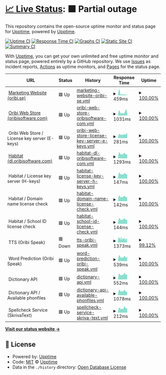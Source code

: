 # [📈 Live Status](https://upptime.github.io/upptime): <!--live status--> **🟧 Partial outage**

This repository contains the open-source uptime monitor and status page for [Upptime](https://upptime.js.org), powered by [Upptime](https://github.com/upptime/upptime).

[![Uptime CI](https://github.com/oribisoftware/upptime/workflows/Uptime%20CI/badge.svg)](https://github.com/oribisoftware/upptime/actions?query=workflow%3A%22Uptime+CI%22)
[![Response Time CI](https://github.com/oribisoftware/upptime/workflows/Response%20Time%20CI/badge.svg)](https://github.com/oribisoftware/upptime/actions?query=workflow%3A%22Response+Time+CI%22)
[![Graphs CI](https://github.com/oribisoftware/upptime/workflows/Graphs%20CI/badge.svg)](https://github.com/oribisoftware/upptime/actions?query=workflow%3A%22Graphs+CI%22)
[![Static Site CI](https://github.com/oribisoftware/upptime/workflows/Static%20Site%20CI/badge.svg)](https://github.com/oribisoftware/upptime/actions?query=workflow%3A%22Static+Site+CI%22)
[![Summary CI](https://github.com/oribisoftware/upptime/workflows/Summary%20CI/badge.svg)](https://github.com/oribisoftware/upptime/actions?query=workflow%3A%22Summary+CI%22)

With [Upptime](https://upptime.js.org), you can get your own unlimited and free uptime monitor and status page, powered entirely by a GitHub repository. We use [Issues](https://github.com/upptime/upptime/issues) as incident reports, [Actions](https://github.com/oribisoftware/upptime/actions) as uptime monitors, and [Pages](https://upptime.github.io/upptime) for the status page.

<!--start: status pages-->
<!-- This summary is generated by Upptime (https://github.com/upptime/upptime) -->
<!-- Do not edit this manually, your changes will be overwritten -->
<!-- prettier-ignore -->
| URL | Status | History | Response Time | Uptime |
| --- | ------ | ------- | ------------- | ------ |
| <img alt="" src="https://oribi.se/wp-content/uploads/2020/01/oribi-favicon.png" height="13"> [Marketing Website (oribi.se)](https://oribi.se) | 🟩 Up | [marketing-website-oribi-se.yml](https://github.com/oribisoftware/upptime/commits/HEAD/history/marketing-website-oribi-se.yml) | <details><summary><img alt="Response time graph" src="./graphs/marketing-website-oribi-se/response-time-week.png" height="20"> 459ms</summary><br><a href="https://status.oribi.se/history/marketing-website-oribi-se"><img alt="Response time 521" src="https://img.shields.io/endpoint?url=https%3A%2F%2Fraw.githubusercontent.com%2Foribisoftware%2Fupptime%2FHEAD%2Fapi%2Fmarketing-website-oribi-se%2Fresponse-time.json"></a><br><a href="https://status.oribi.se/history/marketing-website-oribi-se"><img alt="24-hour response time 178" src="https://img.shields.io/endpoint?url=https%3A%2F%2Fraw.githubusercontent.com%2Foribisoftware%2Fupptime%2FHEAD%2Fapi%2Fmarketing-website-oribi-se%2Fresponse-time-day.json"></a><br><a href="https://status.oribi.se/history/marketing-website-oribi-se"><img alt="7-day response time 459" src="https://img.shields.io/endpoint?url=https%3A%2F%2Fraw.githubusercontent.com%2Foribisoftware%2Fupptime%2FHEAD%2Fapi%2Fmarketing-website-oribi-se%2Fresponse-time-week.json"></a><br><a href="https://status.oribi.se/history/marketing-website-oribi-se"><img alt="30-day response time 512" src="https://img.shields.io/endpoint?url=https%3A%2F%2Fraw.githubusercontent.com%2Foribisoftware%2Fupptime%2FHEAD%2Fapi%2Fmarketing-website-oribi-se%2Fresponse-time-month.json"></a><br><a href="https://status.oribi.se/history/marketing-website-oribi-se"><img alt="1-year response time 521" src="https://img.shields.io/endpoint?url=https%3A%2F%2Fraw.githubusercontent.com%2Foribisoftware%2Fupptime%2FHEAD%2Fapi%2Fmarketing-website-oribi-se%2Fresponse-time-year.json"></a></details> | <details><summary><a href="https://status.oribi.se/history/marketing-website-oribi-se">100.00%</a></summary><a href="https://status.oribi.se/history/marketing-website-oribi-se"><img alt="All-time uptime 100.00%" src="https://img.shields.io/endpoint?url=https%3A%2F%2Fraw.githubusercontent.com%2Foribisoftware%2Fupptime%2FHEAD%2Fapi%2Fmarketing-website-oribi-se%2Fuptime.json"></a><br><a href="https://status.oribi.se/history/marketing-website-oribi-se"><img alt="24-hour uptime 100.00%" src="https://img.shields.io/endpoint?url=https%3A%2F%2Fraw.githubusercontent.com%2Foribisoftware%2Fupptime%2FHEAD%2Fapi%2Fmarketing-website-oribi-se%2Fuptime-day.json"></a><br><a href="https://status.oribi.se/history/marketing-website-oribi-se"><img alt="7-day uptime 100.00%" src="https://img.shields.io/endpoint?url=https%3A%2F%2Fraw.githubusercontent.com%2Foribisoftware%2Fupptime%2FHEAD%2Fapi%2Fmarketing-website-oribi-se%2Fuptime-week.json"></a><br><a href="https://status.oribi.se/history/marketing-website-oribi-se"><img alt="30-day uptime 100.00%" src="https://img.shields.io/endpoint?url=https%3A%2F%2Fraw.githubusercontent.com%2Foribisoftware%2Fupptime%2FHEAD%2Fapi%2Fmarketing-website-oribi-se%2Fuptime-month.json"></a><br><a href="https://status.oribi.se/history/marketing-website-oribi-se"><img alt="1-year uptime 100.00%" src="https://img.shields.io/endpoint?url=https%3A%2F%2Fraw.githubusercontent.com%2Foribisoftware%2Fupptime%2FHEAD%2Fapi%2Fmarketing-website-oribi-se%2Fuptime-year.json"></a></details>
| <img alt="" src="https://easydigitaldownloads.com/wp-content/uploads/2018/12/favicon-128x128.png" height="13"> [Oribi Web Store (oribisoftware.com)](https://oribisoftware.com/en) | 🟩 Up | [oribi-web-store-oribisoftware-com.yml](https://github.com/oribisoftware/upptime/commits/HEAD/history/oribi-web-store-oribisoftware-com.yml) | <details><summary><img alt="Response time graph" src="./graphs/oribi-web-store-oribisoftware-com/response-time-week.png" height="20"> 1031ms</summary><br><a href="https://status.oribi.se/history/oribi-web-store-oribisoftware-com"><img alt="Response time 1223" src="https://img.shields.io/endpoint?url=https%3A%2F%2Fraw.githubusercontent.com%2Foribisoftware%2Fupptime%2FHEAD%2Fapi%2Foribi-web-store-oribisoftware-com%2Fresponse-time.json"></a><br><a href="https://status.oribi.se/history/oribi-web-store-oribisoftware-com"><img alt="24-hour response time 727" src="https://img.shields.io/endpoint?url=https%3A%2F%2Fraw.githubusercontent.com%2Foribisoftware%2Fupptime%2FHEAD%2Fapi%2Foribi-web-store-oribisoftware-com%2Fresponse-time-day.json"></a><br><a href="https://status.oribi.se/history/oribi-web-store-oribisoftware-com"><img alt="7-day response time 1031" src="https://img.shields.io/endpoint?url=https%3A%2F%2Fraw.githubusercontent.com%2Foribisoftware%2Fupptime%2FHEAD%2Fapi%2Foribi-web-store-oribisoftware-com%2Fresponse-time-week.json"></a><br><a href="https://status.oribi.se/history/oribi-web-store-oribisoftware-com"><img alt="30-day response time 935" src="https://img.shields.io/endpoint?url=https%3A%2F%2Fraw.githubusercontent.com%2Foribisoftware%2Fupptime%2FHEAD%2Fapi%2Foribi-web-store-oribisoftware-com%2Fresponse-time-month.json"></a><br><a href="https://status.oribi.se/history/oribi-web-store-oribisoftware-com"><img alt="1-year response time 1153" src="https://img.shields.io/endpoint?url=https%3A%2F%2Fraw.githubusercontent.com%2Foribisoftware%2Fupptime%2FHEAD%2Fapi%2Foribi-web-store-oribisoftware-com%2Fresponse-time-year.json"></a></details> | <details><summary><a href="https://status.oribi.se/history/oribi-web-store-oribisoftware-com">100.00%</a></summary><a href="https://status.oribi.se/history/oribi-web-store-oribisoftware-com"><img alt="All-time uptime 99.98%" src="https://img.shields.io/endpoint?url=https%3A%2F%2Fraw.githubusercontent.com%2Foribisoftware%2Fupptime%2FHEAD%2Fapi%2Foribi-web-store-oribisoftware-com%2Fuptime.json"></a><br><a href="https://status.oribi.se/history/oribi-web-store-oribisoftware-com"><img alt="24-hour uptime 100.00%" src="https://img.shields.io/endpoint?url=https%3A%2F%2Fraw.githubusercontent.com%2Foribisoftware%2Fupptime%2FHEAD%2Fapi%2Foribi-web-store-oribisoftware-com%2Fuptime-day.json"></a><br><a href="https://status.oribi.se/history/oribi-web-store-oribisoftware-com"><img alt="7-day uptime 100.00%" src="https://img.shields.io/endpoint?url=https%3A%2F%2Fraw.githubusercontent.com%2Foribisoftware%2Fupptime%2FHEAD%2Fapi%2Foribi-web-store-oribisoftware-com%2Fuptime-week.json"></a><br><a href="https://status.oribi.se/history/oribi-web-store-oribisoftware-com"><img alt="30-day uptime 100.00%" src="https://img.shields.io/endpoint?url=https%3A%2F%2Fraw.githubusercontent.com%2Foribisoftware%2Fupptime%2FHEAD%2Fapi%2Foribi-web-store-oribisoftware-com%2Fuptime-month.json"></a><br><a href="https://status.oribi.se/history/oribi-web-store-oribisoftware-com"><img alt="1-year uptime 99.98%" src="https://img.shields.io/endpoint?url=https%3A%2F%2Fraw.githubusercontent.com%2Foribisoftware%2Fupptime%2FHEAD%2Fapi%2Foribi-web-store-oribisoftware-com%2Fuptime-year.json"></a></details>
| <img alt="" src="https://easydigitaldownloads.com/wp-content/uploads/2018/12/favicon-128x128.png" height="13"> Oribi Web Store / License key server (E-keys) | 🟩 Up | [oribi-web-store-license-key-server-e-keys.yml](https://github.com/oribisoftware/upptime/commits/HEAD/history/oribi-web-store-license-key-server-e-keys.yml) | <details><summary><img alt="Response time graph" src="./graphs/oribi-web-store-license-key-server-e-keys/response-time-week.png" height="20"> 281ms</summary><br><a href="https://status.oribi.se/history/oribi-web-store-license-key-server-e-keys"><img alt="Response time 265" src="https://img.shields.io/endpoint?url=https%3A%2F%2Fraw.githubusercontent.com%2Foribisoftware%2Fupptime%2FHEAD%2Fapi%2Foribi-web-store-license-key-server-e-keys%2Fresponse-time.json"></a><br><a href="https://status.oribi.se/history/oribi-web-store-license-key-server-e-keys"><img alt="24-hour response time 409" src="https://img.shields.io/endpoint?url=https%3A%2F%2Fraw.githubusercontent.com%2Foribisoftware%2Fupptime%2FHEAD%2Fapi%2Foribi-web-store-license-key-server-e-keys%2Fresponse-time-day.json"></a><br><a href="https://status.oribi.se/history/oribi-web-store-license-key-server-e-keys"><img alt="7-day response time 281" src="https://img.shields.io/endpoint?url=https%3A%2F%2Fraw.githubusercontent.com%2Foribisoftware%2Fupptime%2FHEAD%2Fapi%2Foribi-web-store-license-key-server-e-keys%2Fresponse-time-week.json"></a><br><a href="https://status.oribi.se/history/oribi-web-store-license-key-server-e-keys"><img alt="30-day response time 269" src="https://img.shields.io/endpoint?url=https%3A%2F%2Fraw.githubusercontent.com%2Foribisoftware%2Fupptime%2FHEAD%2Fapi%2Foribi-web-store-license-key-server-e-keys%2Fresponse-time-month.json"></a><br><a href="https://status.oribi.se/history/oribi-web-store-license-key-server-e-keys"><img alt="1-year response time 265" src="https://img.shields.io/endpoint?url=https%3A%2F%2Fraw.githubusercontent.com%2Foribisoftware%2Fupptime%2FHEAD%2Fapi%2Foribi-web-store-license-key-server-e-keys%2Fresponse-time-year.json"></a></details> | <details><summary><a href="https://status.oribi.se/history/oribi-web-store-license-key-server-e-keys">100.00%</a></summary><a href="https://status.oribi.se/history/oribi-web-store-license-key-server-e-keys"><img alt="All-time uptime 99.97%" src="https://img.shields.io/endpoint?url=https%3A%2F%2Fraw.githubusercontent.com%2Foribisoftware%2Fupptime%2FHEAD%2Fapi%2Foribi-web-store-license-key-server-e-keys%2Fuptime.json"></a><br><a href="https://status.oribi.se/history/oribi-web-store-license-key-server-e-keys"><img alt="24-hour uptime 100.00%" src="https://img.shields.io/endpoint?url=https%3A%2F%2Fraw.githubusercontent.com%2Foribisoftware%2Fupptime%2FHEAD%2Fapi%2Foribi-web-store-license-key-server-e-keys%2Fuptime-day.json"></a><br><a href="https://status.oribi.se/history/oribi-web-store-license-key-server-e-keys"><img alt="7-day uptime 100.00%" src="https://img.shields.io/endpoint?url=https%3A%2F%2Fraw.githubusercontent.com%2Foribisoftware%2Fupptime%2FHEAD%2Fapi%2Foribi-web-store-license-key-server-e-keys%2Fuptime-week.json"></a><br><a href="https://status.oribi.se/history/oribi-web-store-license-key-server-e-keys"><img alt="30-day uptime 100.00%" src="https://img.shields.io/endpoint?url=https%3A%2F%2Fraw.githubusercontent.com%2Foribisoftware%2Fupptime%2FHEAD%2Fapi%2Foribi-web-store-license-key-server-e-keys%2Fuptime-month.json"></a><br><a href="https://status.oribi.se/history/oribi-web-store-license-key-server-e-keys"><img alt="1-year uptime 99.97%" src="https://img.shields.io/endpoint?url=https%3A%2F%2Fraw.githubusercontent.com%2Foribisoftware%2Fupptime%2FHEAD%2Fapi%2Foribi-web-store-license-key-server-e-keys%2Fuptime-year.json"></a></details>
| <img alt="" src="https://oribi.se/wp-content/uploads/2020/01/oribi-favicon.png" height="13"> [Habitat (dl.oribisoftware.com)](https://dl.oribisoftware.com) | 🟩 Up | [habitat-dl-oribisoftware-com.yml](https://github.com/oribisoftware/upptime/commits/HEAD/history/habitat-dl-oribisoftware-com.yml) | <details><summary><img alt="Response time graph" src="./graphs/habitat-dl-oribisoftware-com/response-time-week.png" height="20"> 1293ms</summary><br><a href="https://status.oribi.se/history/habitat-dl-oribisoftware-com"><img alt="Response time 1310" src="https://img.shields.io/endpoint?url=https%3A%2F%2Fraw.githubusercontent.com%2Foribisoftware%2Fupptime%2FHEAD%2Fapi%2Fhabitat-dl-oribisoftware-com%2Fresponse-time.json"></a><br><a href="https://status.oribi.se/history/habitat-dl-oribisoftware-com"><img alt="24-hour response time 1222" src="https://img.shields.io/endpoint?url=https%3A%2F%2Fraw.githubusercontent.com%2Foribisoftware%2Fupptime%2FHEAD%2Fapi%2Fhabitat-dl-oribisoftware-com%2Fresponse-time-day.json"></a><br><a href="https://status.oribi.se/history/habitat-dl-oribisoftware-com"><img alt="7-day response time 1293" src="https://img.shields.io/endpoint?url=https%3A%2F%2Fraw.githubusercontent.com%2Foribisoftware%2Fupptime%2FHEAD%2Fapi%2Fhabitat-dl-oribisoftware-com%2Fresponse-time-week.json"></a><br><a href="https://status.oribi.se/history/habitat-dl-oribisoftware-com"><img alt="30-day response time 1390" src="https://img.shields.io/endpoint?url=https%3A%2F%2Fraw.githubusercontent.com%2Foribisoftware%2Fupptime%2FHEAD%2Fapi%2Fhabitat-dl-oribisoftware-com%2Fresponse-time-month.json"></a><br><a href="https://status.oribi.se/history/habitat-dl-oribisoftware-com"><img alt="1-year response time 1416" src="https://img.shields.io/endpoint?url=https%3A%2F%2Fraw.githubusercontent.com%2Foribisoftware%2Fupptime%2FHEAD%2Fapi%2Fhabitat-dl-oribisoftware-com%2Fresponse-time-year.json"></a></details> | <details><summary><a href="https://status.oribi.se/history/habitat-dl-oribisoftware-com">100.00%</a></summary><a href="https://status.oribi.se/history/habitat-dl-oribisoftware-com"><img alt="All-time uptime 99.98%" src="https://img.shields.io/endpoint?url=https%3A%2F%2Fraw.githubusercontent.com%2Foribisoftware%2Fupptime%2FHEAD%2Fapi%2Fhabitat-dl-oribisoftware-com%2Fuptime.json"></a><br><a href="https://status.oribi.se/history/habitat-dl-oribisoftware-com"><img alt="24-hour uptime 100.00%" src="https://img.shields.io/endpoint?url=https%3A%2F%2Fraw.githubusercontent.com%2Foribisoftware%2Fupptime%2FHEAD%2Fapi%2Fhabitat-dl-oribisoftware-com%2Fuptime-day.json"></a><br><a href="https://status.oribi.se/history/habitat-dl-oribisoftware-com"><img alt="7-day uptime 100.00%" src="https://img.shields.io/endpoint?url=https%3A%2F%2Fraw.githubusercontent.com%2Foribisoftware%2Fupptime%2FHEAD%2Fapi%2Fhabitat-dl-oribisoftware-com%2Fuptime-week.json"></a><br><a href="https://status.oribi.se/history/habitat-dl-oribisoftware-com"><img alt="30-day uptime 100.00%" src="https://img.shields.io/endpoint?url=https%3A%2F%2Fraw.githubusercontent.com%2Foribisoftware%2Fupptime%2FHEAD%2Fapi%2Fhabitat-dl-oribisoftware-com%2Fuptime-month.json"></a><br><a href="https://status.oribi.se/history/habitat-dl-oribisoftware-com"><img alt="1-year uptime 99.98%" src="https://img.shields.io/endpoint?url=https%3A%2F%2Fraw.githubusercontent.com%2Foribisoftware%2Fupptime%2FHEAD%2Fapi%2Fhabitat-dl-oribisoftware-com%2Fuptime-year.json"></a></details>
| <img alt="" src="https://oribi.se/wp-content/uploads/2020/01/oribi-favicon.png" height="13"> Habitat / License key server (H-keys) | 🟩 Up | [habitat-license-key-server-h-keys.yml](https://github.com/oribisoftware/upptime/commits/HEAD/history/habitat-license-key-server-h-keys.yml) | <details><summary><img alt="Response time graph" src="./graphs/habitat-license-key-server-h-keys/response-time-week.png" height="20"> 147ms</summary><br><a href="https://status.oribi.se/history/habitat-license-key-server-h-keys"><img alt="Response time 157" src="https://img.shields.io/endpoint?url=https%3A%2F%2Fraw.githubusercontent.com%2Foribisoftware%2Fupptime%2FHEAD%2Fapi%2Fhabitat-license-key-server-h-keys%2Fresponse-time.json"></a><br><a href="https://status.oribi.se/history/habitat-license-key-server-h-keys"><img alt="24-hour response time 131" src="https://img.shields.io/endpoint?url=https%3A%2F%2Fraw.githubusercontent.com%2Foribisoftware%2Fupptime%2FHEAD%2Fapi%2Fhabitat-license-key-server-h-keys%2Fresponse-time-day.json"></a><br><a href="https://status.oribi.se/history/habitat-license-key-server-h-keys"><img alt="7-day response time 147" src="https://img.shields.io/endpoint?url=https%3A%2F%2Fraw.githubusercontent.com%2Foribisoftware%2Fupptime%2FHEAD%2Fapi%2Fhabitat-license-key-server-h-keys%2Fresponse-time-week.json"></a><br><a href="https://status.oribi.se/history/habitat-license-key-server-h-keys"><img alt="30-day response time 156" src="https://img.shields.io/endpoint?url=https%3A%2F%2Fraw.githubusercontent.com%2Foribisoftware%2Fupptime%2FHEAD%2Fapi%2Fhabitat-license-key-server-h-keys%2Fresponse-time-month.json"></a><br><a href="https://status.oribi.se/history/habitat-license-key-server-h-keys"><img alt="1-year response time 157" src="https://img.shields.io/endpoint?url=https%3A%2F%2Fraw.githubusercontent.com%2Foribisoftware%2Fupptime%2FHEAD%2Fapi%2Fhabitat-license-key-server-h-keys%2Fresponse-time-year.json"></a></details> | <details><summary><a href="https://status.oribi.se/history/habitat-license-key-server-h-keys">100.00%</a></summary><a href="https://status.oribi.se/history/habitat-license-key-server-h-keys"><img alt="All-time uptime 100.00%" src="https://img.shields.io/endpoint?url=https%3A%2F%2Fraw.githubusercontent.com%2Foribisoftware%2Fupptime%2FHEAD%2Fapi%2Fhabitat-license-key-server-h-keys%2Fuptime.json"></a><br><a href="https://status.oribi.se/history/habitat-license-key-server-h-keys"><img alt="24-hour uptime 100.00%" src="https://img.shields.io/endpoint?url=https%3A%2F%2Fraw.githubusercontent.com%2Foribisoftware%2Fupptime%2FHEAD%2Fapi%2Fhabitat-license-key-server-h-keys%2Fuptime-day.json"></a><br><a href="https://status.oribi.se/history/habitat-license-key-server-h-keys"><img alt="7-day uptime 100.00%" src="https://img.shields.io/endpoint?url=https%3A%2F%2Fraw.githubusercontent.com%2Foribisoftware%2Fupptime%2FHEAD%2Fapi%2Fhabitat-license-key-server-h-keys%2Fuptime-week.json"></a><br><a href="https://status.oribi.se/history/habitat-license-key-server-h-keys"><img alt="30-day uptime 100.00%" src="https://img.shields.io/endpoint?url=https%3A%2F%2Fraw.githubusercontent.com%2Foribisoftware%2Fupptime%2FHEAD%2Fapi%2Fhabitat-license-key-server-h-keys%2Fuptime-month.json"></a><br><a href="https://status.oribi.se/history/habitat-license-key-server-h-keys"><img alt="1-year uptime 100.00%" src="https://img.shields.io/endpoint?url=https%3A%2F%2Fraw.githubusercontent.com%2Foribisoftware%2Fupptime%2FHEAD%2Fapi%2Fhabitat-license-key-server-h-keys%2Fuptime-year.json"></a></details>
| <img alt="" src="https://oribi.se/wp-content/uploads/2020/01/oribi-favicon.png" height="13"> Habitat / Domain name license check | 🟩 Up | [habitat-domain-name-license-check.yml](https://github.com/oribisoftware/upptime/commits/HEAD/history/habitat-domain-name-license-check.yml) | <details><summary><img alt="Response time graph" src="./graphs/habitat-domain-name-license-check/response-time-week.png" height="20"> 142ms</summary><br><a href="https://status.oribi.se/history/habitat-domain-name-license-check"><img alt="Response time 153" src="https://img.shields.io/endpoint?url=https%3A%2F%2Fraw.githubusercontent.com%2Foribisoftware%2Fupptime%2FHEAD%2Fapi%2Fhabitat-domain-name-license-check%2Fresponse-time.json"></a><br><a href="https://status.oribi.se/history/habitat-domain-name-license-check"><img alt="24-hour response time 124" src="https://img.shields.io/endpoint?url=https%3A%2F%2Fraw.githubusercontent.com%2Foribisoftware%2Fupptime%2FHEAD%2Fapi%2Fhabitat-domain-name-license-check%2Fresponse-time-day.json"></a><br><a href="https://status.oribi.se/history/habitat-domain-name-license-check"><img alt="7-day response time 142" src="https://img.shields.io/endpoint?url=https%3A%2F%2Fraw.githubusercontent.com%2Foribisoftware%2Fupptime%2FHEAD%2Fapi%2Fhabitat-domain-name-license-check%2Fresponse-time-week.json"></a><br><a href="https://status.oribi.se/history/habitat-domain-name-license-check"><img alt="30-day response time 150" src="https://img.shields.io/endpoint?url=https%3A%2F%2Fraw.githubusercontent.com%2Foribisoftware%2Fupptime%2FHEAD%2Fapi%2Fhabitat-domain-name-license-check%2Fresponse-time-month.json"></a><br><a href="https://status.oribi.se/history/habitat-domain-name-license-check"><img alt="1-year response time 153" src="https://img.shields.io/endpoint?url=https%3A%2F%2Fraw.githubusercontent.com%2Foribisoftware%2Fupptime%2FHEAD%2Fapi%2Fhabitat-domain-name-license-check%2Fresponse-time-year.json"></a></details> | <details><summary><a href="https://status.oribi.se/history/habitat-domain-name-license-check">100.00%</a></summary><a href="https://status.oribi.se/history/habitat-domain-name-license-check"><img alt="All-time uptime 100.00%" src="https://img.shields.io/endpoint?url=https%3A%2F%2Fraw.githubusercontent.com%2Foribisoftware%2Fupptime%2FHEAD%2Fapi%2Fhabitat-domain-name-license-check%2Fuptime.json"></a><br><a href="https://status.oribi.se/history/habitat-domain-name-license-check"><img alt="24-hour uptime 100.00%" src="https://img.shields.io/endpoint?url=https%3A%2F%2Fraw.githubusercontent.com%2Foribisoftware%2Fupptime%2FHEAD%2Fapi%2Fhabitat-domain-name-license-check%2Fuptime-day.json"></a><br><a href="https://status.oribi.se/history/habitat-domain-name-license-check"><img alt="7-day uptime 100.00%" src="https://img.shields.io/endpoint?url=https%3A%2F%2Fraw.githubusercontent.com%2Foribisoftware%2Fupptime%2FHEAD%2Fapi%2Fhabitat-domain-name-license-check%2Fuptime-week.json"></a><br><a href="https://status.oribi.se/history/habitat-domain-name-license-check"><img alt="30-day uptime 100.00%" src="https://img.shields.io/endpoint?url=https%3A%2F%2Fraw.githubusercontent.com%2Foribisoftware%2Fupptime%2FHEAD%2Fapi%2Fhabitat-domain-name-license-check%2Fuptime-month.json"></a><br><a href="https://status.oribi.se/history/habitat-domain-name-license-check"><img alt="1-year uptime 100.00%" src="https://img.shields.io/endpoint?url=https%3A%2F%2Fraw.githubusercontent.com%2Foribisoftware%2Fupptime%2FHEAD%2Fapi%2Fhabitat-domain-name-license-check%2Fuptime-year.json"></a></details>
| <img alt="" src="https://oribi.se/wp-content/uploads/2020/01/oribi-favicon.png" height="13"> Habitat / School ID license check | 🟩 Up | [habitat-school-id-license-check.yml](https://github.com/oribisoftware/upptime/commits/HEAD/history/habitat-school-id-license-check.yml) | <details><summary><img alt="Response time graph" src="./graphs/habitat-school-id-license-check/response-time-week.png" height="20"> 144ms</summary><br><a href="https://status.oribi.se/history/habitat-school-id-license-check"><img alt="Response time 156" src="https://img.shields.io/endpoint?url=https%3A%2F%2Fraw.githubusercontent.com%2Foribisoftware%2Fupptime%2FHEAD%2Fapi%2Fhabitat-school-id-license-check%2Fresponse-time.json"></a><br><a href="https://status.oribi.se/history/habitat-school-id-license-check"><img alt="24-hour response time 125" src="https://img.shields.io/endpoint?url=https%3A%2F%2Fraw.githubusercontent.com%2Foribisoftware%2Fupptime%2FHEAD%2Fapi%2Fhabitat-school-id-license-check%2Fresponse-time-day.json"></a><br><a href="https://status.oribi.se/history/habitat-school-id-license-check"><img alt="7-day response time 144" src="https://img.shields.io/endpoint?url=https%3A%2F%2Fraw.githubusercontent.com%2Foribisoftware%2Fupptime%2FHEAD%2Fapi%2Fhabitat-school-id-license-check%2Fresponse-time-week.json"></a><br><a href="https://status.oribi.se/history/habitat-school-id-license-check"><img alt="30-day response time 153" src="https://img.shields.io/endpoint?url=https%3A%2F%2Fraw.githubusercontent.com%2Foribisoftware%2Fupptime%2FHEAD%2Fapi%2Fhabitat-school-id-license-check%2Fresponse-time-month.json"></a><br><a href="https://status.oribi.se/history/habitat-school-id-license-check"><img alt="1-year response time 156" src="https://img.shields.io/endpoint?url=https%3A%2F%2Fraw.githubusercontent.com%2Foribisoftware%2Fupptime%2FHEAD%2Fapi%2Fhabitat-school-id-license-check%2Fresponse-time-year.json"></a></details> | <details><summary><a href="https://status.oribi.se/history/habitat-school-id-license-check">100.00%</a></summary><a href="https://status.oribi.se/history/habitat-school-id-license-check"><img alt="All-time uptime 100.00%" src="https://img.shields.io/endpoint?url=https%3A%2F%2Fraw.githubusercontent.com%2Foribisoftware%2Fupptime%2FHEAD%2Fapi%2Fhabitat-school-id-license-check%2Fuptime.json"></a><br><a href="https://status.oribi.se/history/habitat-school-id-license-check"><img alt="24-hour uptime 100.00%" src="https://img.shields.io/endpoint?url=https%3A%2F%2Fraw.githubusercontent.com%2Foribisoftware%2Fupptime%2FHEAD%2Fapi%2Fhabitat-school-id-license-check%2Fuptime-day.json"></a><br><a href="https://status.oribi.se/history/habitat-school-id-license-check"><img alt="7-day uptime 100.00%" src="https://img.shields.io/endpoint?url=https%3A%2F%2Fraw.githubusercontent.com%2Foribisoftware%2Fupptime%2FHEAD%2Fapi%2Fhabitat-school-id-license-check%2Fuptime-week.json"></a><br><a href="https://status.oribi.se/history/habitat-school-id-license-check"><img alt="30-day uptime 100.00%" src="https://img.shields.io/endpoint?url=https%3A%2F%2Fraw.githubusercontent.com%2Foribisoftware%2Fupptime%2FHEAD%2Fapi%2Fhabitat-school-id-license-check%2Fuptime-month.json"></a><br><a href="https://status.oribi.se/history/habitat-school-id-license-check"><img alt="1-year uptime 100.00%" src="https://img.shields.io/endpoint?url=https%3A%2F%2Fraw.githubusercontent.com%2Foribisoftware%2Fupptime%2FHEAD%2Fapi%2Fhabitat-school-id-license-check%2Fuptime-year.json"></a></details>
| <img alt="" src="https://dev--oribi-speak-light.netlify.app/favicon.ico" height="13"> TTS (Oribi Speak) | 🟥 Down | [tts-oribi-speak.yml](https://github.com/oribisoftware/upptime/commits/HEAD/history/tts-oribi-speak.yml) | <details><summary><img alt="Response time graph" src="./graphs/tts-oribi-speak/response-time-week.png" height="20"> 1373ms</summary><br><a href="https://status.oribi.se/history/tts-oribi-speak"><img alt="Response time 1592" src="https://img.shields.io/endpoint?url=https%3A%2F%2Fraw.githubusercontent.com%2Foribisoftware%2Fupptime%2FHEAD%2Fapi%2Ftts-oribi-speak%2Fresponse-time.json"></a><br><a href="https://status.oribi.se/history/tts-oribi-speak"><img alt="24-hour response time 1257" src="https://img.shields.io/endpoint?url=https%3A%2F%2Fraw.githubusercontent.com%2Foribisoftware%2Fupptime%2FHEAD%2Fapi%2Ftts-oribi-speak%2Fresponse-time-day.json"></a><br><a href="https://status.oribi.se/history/tts-oribi-speak"><img alt="7-day response time 1373" src="https://img.shields.io/endpoint?url=https%3A%2F%2Fraw.githubusercontent.com%2Foribisoftware%2Fupptime%2FHEAD%2Fapi%2Ftts-oribi-speak%2Fresponse-time-week.json"></a><br><a href="https://status.oribi.se/history/tts-oribi-speak"><img alt="30-day response time 1677" src="https://img.shields.io/endpoint?url=https%3A%2F%2Fraw.githubusercontent.com%2Foribisoftware%2Fupptime%2FHEAD%2Fapi%2Ftts-oribi-speak%2Fresponse-time-month.json"></a><br><a href="https://status.oribi.se/history/tts-oribi-speak"><img alt="1-year response time 1592" src="https://img.shields.io/endpoint?url=https%3A%2F%2Fraw.githubusercontent.com%2Foribisoftware%2Fupptime%2FHEAD%2Fapi%2Ftts-oribi-speak%2Fresponse-time-year.json"></a></details> | <details><summary><a href="https://status.oribi.se/history/tts-oribi-speak">99.12%</a></summary><a href="https://status.oribi.se/history/tts-oribi-speak"><img alt="All-time uptime 96.54%" src="https://img.shields.io/endpoint?url=https%3A%2F%2Fraw.githubusercontent.com%2Foribisoftware%2Fupptime%2FHEAD%2Fapi%2Ftts-oribi-speak%2Fuptime.json"></a><br><a href="https://status.oribi.se/history/tts-oribi-speak"><img alt="24-hour uptime 98.89%" src="https://img.shields.io/endpoint?url=https%3A%2F%2Fraw.githubusercontent.com%2Foribisoftware%2Fupptime%2FHEAD%2Fapi%2Ftts-oribi-speak%2Fuptime-day.json"></a><br><a href="https://status.oribi.se/history/tts-oribi-speak"><img alt="7-day uptime 99.12%" src="https://img.shields.io/endpoint?url=https%3A%2F%2Fraw.githubusercontent.com%2Foribisoftware%2Fupptime%2FHEAD%2Fapi%2Ftts-oribi-speak%2Fuptime-week.json"></a><br><a href="https://status.oribi.se/history/tts-oribi-speak"><img alt="30-day uptime 94.31%" src="https://img.shields.io/endpoint?url=https%3A%2F%2Fraw.githubusercontent.com%2Foribisoftware%2Fupptime%2FHEAD%2Fapi%2Ftts-oribi-speak%2Fuptime-month.json"></a><br><a href="https://status.oribi.se/history/tts-oribi-speak"><img alt="1-year uptime 96.54%" src="https://img.shields.io/endpoint?url=https%3A%2F%2Fraw.githubusercontent.com%2Foribisoftware%2Fupptime%2FHEAD%2Fapi%2Ftts-oribi-speak%2Fuptime-year.json"></a></details>
| <img alt="" src="https://oribi-speak-light.netlify.app/favicon.ico" height="13"> Word Prediction (Oribi Speak) | 🟩 Up | [word-prediction-oribi-speak.yml](https://github.com/oribisoftware/upptime/commits/HEAD/history/word-prediction-oribi-speak.yml) | <details><summary><img alt="Response time graph" src="./graphs/word-prediction-oribi-speak/response-time-week.png" height="20"> 539ms</summary><br><a href="https://status.oribi.se/history/word-prediction-oribi-speak"><img alt="Response time 597" src="https://img.shields.io/endpoint?url=https%3A%2F%2Fraw.githubusercontent.com%2Foribisoftware%2Fupptime%2FHEAD%2Fapi%2Fword-prediction-oribi-speak%2Fresponse-time.json"></a><br><a href="https://status.oribi.se/history/word-prediction-oribi-speak"><img alt="24-hour response time 547" src="https://img.shields.io/endpoint?url=https%3A%2F%2Fraw.githubusercontent.com%2Foribisoftware%2Fupptime%2FHEAD%2Fapi%2Fword-prediction-oribi-speak%2Fresponse-time-day.json"></a><br><a href="https://status.oribi.se/history/word-prediction-oribi-speak"><img alt="7-day response time 539" src="https://img.shields.io/endpoint?url=https%3A%2F%2Fraw.githubusercontent.com%2Foribisoftware%2Fupptime%2FHEAD%2Fapi%2Fword-prediction-oribi-speak%2Fresponse-time-week.json"></a><br><a href="https://status.oribi.se/history/word-prediction-oribi-speak"><img alt="30-day response time 597" src="https://img.shields.io/endpoint?url=https%3A%2F%2Fraw.githubusercontent.com%2Foribisoftware%2Fupptime%2FHEAD%2Fapi%2Fword-prediction-oribi-speak%2Fresponse-time-month.json"></a><br><a href="https://status.oribi.se/history/word-prediction-oribi-speak"><img alt="1-year response time 597" src="https://img.shields.io/endpoint?url=https%3A%2F%2Fraw.githubusercontent.com%2Foribisoftware%2Fupptime%2FHEAD%2Fapi%2Fword-prediction-oribi-speak%2Fresponse-time-year.json"></a></details> | <details><summary><a href="https://status.oribi.se/history/word-prediction-oribi-speak">100.00%</a></summary><a href="https://status.oribi.se/history/word-prediction-oribi-speak"><img alt="All-time uptime 100.00%" src="https://img.shields.io/endpoint?url=https%3A%2F%2Fraw.githubusercontent.com%2Foribisoftware%2Fupptime%2FHEAD%2Fapi%2Fword-prediction-oribi-speak%2Fuptime.json"></a><br><a href="https://status.oribi.se/history/word-prediction-oribi-speak"><img alt="24-hour uptime 100.00%" src="https://img.shields.io/endpoint?url=https%3A%2F%2Fraw.githubusercontent.com%2Foribisoftware%2Fupptime%2FHEAD%2Fapi%2Fword-prediction-oribi-speak%2Fuptime-day.json"></a><br><a href="https://status.oribi.se/history/word-prediction-oribi-speak"><img alt="7-day uptime 100.00%" src="https://img.shields.io/endpoint?url=https%3A%2F%2Fraw.githubusercontent.com%2Foribisoftware%2Fupptime%2FHEAD%2Fapi%2Fword-prediction-oribi-speak%2Fuptime-week.json"></a><br><a href="https://status.oribi.se/history/word-prediction-oribi-speak"><img alt="30-day uptime 100.00%" src="https://img.shields.io/endpoint?url=https%3A%2F%2Fraw.githubusercontent.com%2Foribisoftware%2Fupptime%2FHEAD%2Fapi%2Fword-prediction-oribi-speak%2Fuptime-month.json"></a><br><a href="https://status.oribi.se/history/word-prediction-oribi-speak"><img alt="1-year uptime 100.00%" src="https://img.shields.io/endpoint?url=https%3A%2F%2Fraw.githubusercontent.com%2Foribisoftware%2Fupptime%2FHEAD%2Fapi%2Fword-prediction-oribi-speak%2Fuptime-year.json"></a></details>
| <img alt="" src="https://orilex.netlify.app/favicon.ico" height="13"> Dictionary API | 🟩 Up | [dictionary-api.yml](https://github.com/oribisoftware/upptime/commits/HEAD/history/dictionary-api.yml) | <details><summary><img alt="Response time graph" src="./graphs/dictionary-api/response-time-week.png" height="20"> 552ms</summary><br><a href="https://status.oribi.se/history/dictionary-api"><img alt="Response time 641" src="https://img.shields.io/endpoint?url=https%3A%2F%2Fraw.githubusercontent.com%2Foribisoftware%2Fupptime%2FHEAD%2Fapi%2Fdictionary-api%2Fresponse-time.json"></a><br><a href="https://status.oribi.se/history/dictionary-api"><img alt="24-hour response time 547" src="https://img.shields.io/endpoint?url=https%3A%2F%2Fraw.githubusercontent.com%2Foribisoftware%2Fupptime%2FHEAD%2Fapi%2Fdictionary-api%2Fresponse-time-day.json"></a><br><a href="https://status.oribi.se/history/dictionary-api"><img alt="7-day response time 552" src="https://img.shields.io/endpoint?url=https%3A%2F%2Fraw.githubusercontent.com%2Foribisoftware%2Fupptime%2FHEAD%2Fapi%2Fdictionary-api%2Fresponse-time-week.json"></a><br><a href="https://status.oribi.se/history/dictionary-api"><img alt="30-day response time 609" src="https://img.shields.io/endpoint?url=https%3A%2F%2Fraw.githubusercontent.com%2Foribisoftware%2Fupptime%2FHEAD%2Fapi%2Fdictionary-api%2Fresponse-time-month.json"></a><br><a href="https://status.oribi.se/history/dictionary-api"><img alt="1-year response time 641" src="https://img.shields.io/endpoint?url=https%3A%2F%2Fraw.githubusercontent.com%2Foribisoftware%2Fupptime%2FHEAD%2Fapi%2Fdictionary-api%2Fresponse-time-year.json"></a></details> | <details><summary><a href="https://status.oribi.se/history/dictionary-api">100.00%</a></summary><a href="https://status.oribi.se/history/dictionary-api"><img alt="All-time uptime 98.34%" src="https://img.shields.io/endpoint?url=https%3A%2F%2Fraw.githubusercontent.com%2Foribisoftware%2Fupptime%2FHEAD%2Fapi%2Fdictionary-api%2Fuptime.json"></a><br><a href="https://status.oribi.se/history/dictionary-api"><img alt="24-hour uptime 100.00%" src="https://img.shields.io/endpoint?url=https%3A%2F%2Fraw.githubusercontent.com%2Foribisoftware%2Fupptime%2FHEAD%2Fapi%2Fdictionary-api%2Fuptime-day.json"></a><br><a href="https://status.oribi.se/history/dictionary-api"><img alt="7-day uptime 100.00%" src="https://img.shields.io/endpoint?url=https%3A%2F%2Fraw.githubusercontent.com%2Foribisoftware%2Fupptime%2FHEAD%2Fapi%2Fdictionary-api%2Fuptime-week.json"></a><br><a href="https://status.oribi.se/history/dictionary-api"><img alt="30-day uptime 97.27%" src="https://img.shields.io/endpoint?url=https%3A%2F%2Fraw.githubusercontent.com%2Foribisoftware%2Fupptime%2FHEAD%2Fapi%2Fdictionary-api%2Fuptime-month.json"></a><br><a href="https://status.oribi.se/history/dictionary-api"><img alt="1-year uptime 98.34%" src="https://img.shields.io/endpoint?url=https%3A%2F%2Fraw.githubusercontent.com%2Foribisoftware%2Fupptime%2FHEAD%2Fapi%2Fdictionary-api%2Fuptime-year.json"></a></details>
| <img alt="" src="https://orilex.netlify.app/favicon.ico" height="13"> Dictionary API / Available phonfiles | 🟩 Up | [dictionary-api-available-phonfiles.yml](https://github.com/oribisoftware/upptime/commits/HEAD/history/dictionary-api-available-phonfiles.yml) | <details><summary><img alt="Response time graph" src="./graphs/dictionary-api-available-phonfiles/response-time-week.png" height="20"> 1078ms</summary><br><a href="https://status.oribi.se/history/dictionary-api-available-phonfiles"><img alt="Response time 1136" src="https://img.shields.io/endpoint?url=https%3A%2F%2Fraw.githubusercontent.com%2Foribisoftware%2Fupptime%2FHEAD%2Fapi%2Fdictionary-api-available-phonfiles%2Fresponse-time.json"></a><br><a href="https://status.oribi.se/history/dictionary-api-available-phonfiles"><img alt="24-hour response time 953" src="https://img.shields.io/endpoint?url=https%3A%2F%2Fraw.githubusercontent.com%2Foribisoftware%2Fupptime%2FHEAD%2Fapi%2Fdictionary-api-available-phonfiles%2Fresponse-time-day.json"></a><br><a href="https://status.oribi.se/history/dictionary-api-available-phonfiles"><img alt="7-day response time 1078" src="https://img.shields.io/endpoint?url=https%3A%2F%2Fraw.githubusercontent.com%2Foribisoftware%2Fupptime%2FHEAD%2Fapi%2Fdictionary-api-available-phonfiles%2Fresponse-time-week.json"></a><br><a href="https://status.oribi.se/history/dictionary-api-available-phonfiles"><img alt="30-day response time 1124" src="https://img.shields.io/endpoint?url=https%3A%2F%2Fraw.githubusercontent.com%2Foribisoftware%2Fupptime%2FHEAD%2Fapi%2Fdictionary-api-available-phonfiles%2Fresponse-time-month.json"></a><br><a href="https://status.oribi.se/history/dictionary-api-available-phonfiles"><img alt="1-year response time 1136" src="https://img.shields.io/endpoint?url=https%3A%2F%2Fraw.githubusercontent.com%2Foribisoftware%2Fupptime%2FHEAD%2Fapi%2Fdictionary-api-available-phonfiles%2Fresponse-time-year.json"></a></details> | <details><summary><a href="https://status.oribi.se/history/dictionary-api-available-phonfiles">100.00%</a></summary><a href="https://status.oribi.se/history/dictionary-api-available-phonfiles"><img alt="All-time uptime 99.97%" src="https://img.shields.io/endpoint?url=https%3A%2F%2Fraw.githubusercontent.com%2Foribisoftware%2Fupptime%2FHEAD%2Fapi%2Fdictionary-api-available-phonfiles%2Fuptime.json"></a><br><a href="https://status.oribi.se/history/dictionary-api-available-phonfiles"><img alt="24-hour uptime 100.00%" src="https://img.shields.io/endpoint?url=https%3A%2F%2Fraw.githubusercontent.com%2Foribisoftware%2Fupptime%2FHEAD%2Fapi%2Fdictionary-api-available-phonfiles%2Fuptime-day.json"></a><br><a href="https://status.oribi.se/history/dictionary-api-available-phonfiles"><img alt="7-day uptime 100.00%" src="https://img.shields.io/endpoint?url=https%3A%2F%2Fraw.githubusercontent.com%2Foribisoftware%2Fupptime%2FHEAD%2Fapi%2Fdictionary-api-available-phonfiles%2Fuptime-week.json"></a><br><a href="https://status.oribi.se/history/dictionary-api-available-phonfiles"><img alt="30-day uptime 100.00%" src="https://img.shields.io/endpoint?url=https%3A%2F%2Fraw.githubusercontent.com%2Foribisoftware%2Fupptime%2FHEAD%2Fapi%2Fdictionary-api-available-phonfiles%2Fuptime-month.json"></a><br><a href="https://status.oribi.se/history/dictionary-api-available-phonfiles"><img alt="1-year uptime 99.97%" src="https://img.shields.io/endpoint?url=https%3A%2F%2Fraw.githubusercontent.com%2Foribisoftware%2Fupptime%2FHEAD%2Fapi%2Fdictionary-api-available-phonfiles%2Fuptime-year.json"></a></details>
| <img alt="" src="https://oribi.se/wp-content/uploads/2021/03/icon_128x128@2x.png" height="13"> Spellcheck Service (SkrivaText) | 🟩 Up | [spellcheck-service-skriva-text.yml](https://github.com/oribisoftware/upptime/commits/HEAD/history/spellcheck-service-skriva-text.yml) | <details><summary><img alt="Response time graph" src="./graphs/spellcheck-service-skriva-text/response-time-week.png" height="20"> 212ms</summary><br><a href="https://status.oribi.se/history/spellcheck-service-skriva-text"><img alt="Response time 207" src="https://img.shields.io/endpoint?url=https%3A%2F%2Fraw.githubusercontent.com%2Foribisoftware%2Fupptime%2FHEAD%2Fapi%2Fspellcheck-service-skriva-text%2Fresponse-time.json"></a><br><a href="https://status.oribi.se/history/spellcheck-service-skriva-text"><img alt="24-hour response time 210" src="https://img.shields.io/endpoint?url=https%3A%2F%2Fraw.githubusercontent.com%2Foribisoftware%2Fupptime%2FHEAD%2Fapi%2Fspellcheck-service-skriva-text%2Fresponse-time-day.json"></a><br><a href="https://status.oribi.se/history/spellcheck-service-skriva-text"><img alt="7-day response time 212" src="https://img.shields.io/endpoint?url=https%3A%2F%2Fraw.githubusercontent.com%2Foribisoftware%2Fupptime%2FHEAD%2Fapi%2Fspellcheck-service-skriva-text%2Fresponse-time-week.json"></a><br><a href="https://status.oribi.se/history/spellcheck-service-skriva-text"><img alt="30-day response time 209" src="https://img.shields.io/endpoint?url=https%3A%2F%2Fraw.githubusercontent.com%2Foribisoftware%2Fupptime%2FHEAD%2Fapi%2Fspellcheck-service-skriva-text%2Fresponse-time-month.json"></a><br><a href="https://status.oribi.se/history/spellcheck-service-skriva-text"><img alt="1-year response time 207" src="https://img.shields.io/endpoint?url=https%3A%2F%2Fraw.githubusercontent.com%2Foribisoftware%2Fupptime%2FHEAD%2Fapi%2Fspellcheck-service-skriva-text%2Fresponse-time-year.json"></a></details> | <details><summary><a href="https://status.oribi.se/history/spellcheck-service-skriva-text">100.00%</a></summary><a href="https://status.oribi.se/history/spellcheck-service-skriva-text"><img alt="All-time uptime 100.00%" src="https://img.shields.io/endpoint?url=https%3A%2F%2Fraw.githubusercontent.com%2Foribisoftware%2Fupptime%2FHEAD%2Fapi%2Fspellcheck-service-skriva-text%2Fuptime.json"></a><br><a href="https://status.oribi.se/history/spellcheck-service-skriva-text"><img alt="24-hour uptime 100.00%" src="https://img.shields.io/endpoint?url=https%3A%2F%2Fraw.githubusercontent.com%2Foribisoftware%2Fupptime%2FHEAD%2Fapi%2Fspellcheck-service-skriva-text%2Fuptime-day.json"></a><br><a href="https://status.oribi.se/history/spellcheck-service-skriva-text"><img alt="7-day uptime 100.00%" src="https://img.shields.io/endpoint?url=https%3A%2F%2Fraw.githubusercontent.com%2Foribisoftware%2Fupptime%2FHEAD%2Fapi%2Fspellcheck-service-skriva-text%2Fuptime-week.json"></a><br><a href="https://status.oribi.se/history/spellcheck-service-skriva-text"><img alt="30-day uptime 100.00%" src="https://img.shields.io/endpoint?url=https%3A%2F%2Fraw.githubusercontent.com%2Foribisoftware%2Fupptime%2FHEAD%2Fapi%2Fspellcheck-service-skriva-text%2Fuptime-month.json"></a><br><a href="https://status.oribi.se/history/spellcheck-service-skriva-text"><img alt="1-year uptime 100.00%" src="https://img.shields.io/endpoint?url=https%3A%2F%2Fraw.githubusercontent.com%2Foribisoftware%2Fupptime%2FHEAD%2Fapi%2Fspellcheck-service-skriva-text%2Fuptime-year.json"></a></details>

<!--end: status pages-->

[**Visit our status website →**](https://upptime.github.io/upptime)

## 📄 License

- Powered by: [Upptime](https://github.com/upptime/upptime)
- Code: [MIT](./LICENSE) © [Upptime](https://upptime.js.org)
- Data in the `./history` directory: [Open Database License](https://opendatacommons.org/licenses/odbl/1-0/)
